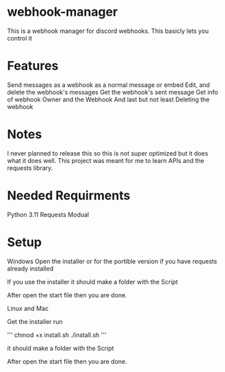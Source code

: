 # webhook-manager
This is a webhook manager for discord webhooks.
This basicly lets you control it

# Features
Send messages as a webhook as a normal message or embed
Edit, and delete the webhook's messages
Get the webhook's sent message
Get info of webhook Owner and the Webhook
And last but not least
Deleting the webhook

# Notes
I never planned to release this so this is not super optimized but it does what it does well.
This project was meant for me to learn APIs and the requests library.

# Needed Requirments
Python 3.11
Requests Modual

# Setup
Windows
Open the installer or for the portible version if you have requests already installed

If you use the installer it should make a folder with the Script

After open the start file then you are done.

Linux and Mac

Get the installer run

'''
chmod +x install.sh
./install.sh
'''

it should make a folder with the Script

After open the start file then you are done.
